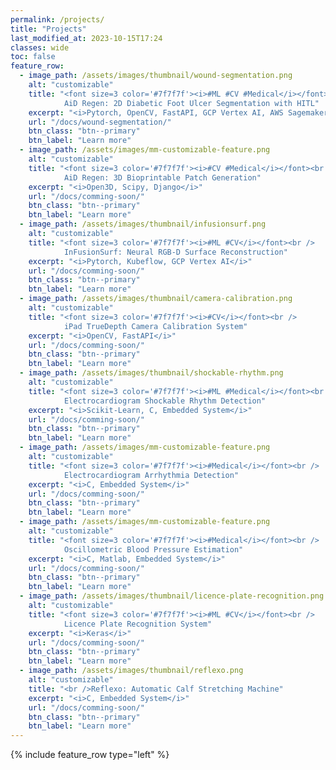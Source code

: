 ```yaml
---
permalink: /projects/
title: "Projects"
last_modified_at: 2023-10-15T17:24
classes: wide
toc: false
feature_row:
  - image_path: /assets/images/thumbnail/wound-segmentation.png
    alt: "customizable"
    title: "<font size=3 color='#7f7f7f'><i>#ML #CV #Medical</i></font><br />
            AiD Regen: 2D Diabetic Foot Ulcer Segmentation with HITL"
    excerpt: "<i>Pytorch, OpenCV, FastAPI, GCP Vertex AI, AWS Sagemaker</i>"
    url: "/docs/wound-segmentation/"
    btn_class: "btn--primary"
    btn_label: "Learn more"
  - image_path: /assets/images/mm-customizable-feature.png
    alt: "customizable"
    title: "<font size=3 color='#7f7f7f'><i>#CV #Medical</i></font><br />
            AiD Regen: 3D Bioprintable Patch Generation"
    excerpt: "<i>Open3D, Scipy, Django</i>"
    url: "/docs/comming-soon/"
    btn_class: "btn--primary"
    btn_label: "Learn more"
  - image_path: /assets/images/thumbnail/infusionsurf.png
    alt: "customizable"
    title: "<font size=3 color='#7f7f7f'><i>#ML #CV</i></font><br />
            InFusionSurf: Neural RGB-D Surface Reconstruction"
    excerpt: "<i>Pytorch, Kubeflow, GCP Vertex AI</i>"
    url: "/docs/comming-soon/"
    btn_class: "btn--primary"
    btn_label: "Learn more"
  - image_path: /assets/images/thumbnail/camera-calibration.png
    alt: "customizable"
    title: "<font size=3 color='#7f7f7f'><i>#CV</i></font><br />
            iPad TrueDepth Camera Calibration System"
    excerpt: "<i>OpenCV, FastAPI</i>"
    url: "/docs/comming-soon/"
    btn_class: "btn--primary"
    btn_label: "Learn more"
  - image_path: /assets/images/thumbnail/shockable-rhythm.png
    alt: "customizable"
    title: "<font size=3 color='#7f7f7f'><i>#ML #Medical</i></font><br />
            Electrocardiogram Shockable Rhythm Detection"
    excerpt: "<i>Scikit-Learn, C, Embedded System</i>"
    url: "/docs/comming-soon/"
    btn_class: "btn--primary"
    btn_label: "Learn more"
  - image_path: /assets/images/mm-customizable-feature.png
    alt: "customizable"
    title: "<font size=3 color='#7f7f7f'><i>#Medical</i></font><br />
            Electrocardiogram Arrhythmia Detection"
    excerpt: "<i>C, Embedded System</i>"
    url: "/docs/comming-soon/"
    btn_class: "btn--primary"
    btn_label: "Learn more"
  - image_path: /assets/images/mm-customizable-feature.png
    alt: "customizable"
    title: "<font size=3 color='#7f7f7f'><i>#Medical</i></font><br />
            Oscillometric Blood Pressure Estimation"
    excerpt: "<i>C, Matlab, Embedded System</i>"
    url: "/docs/comming-soon/"
    btn_class: "btn--primary"
    btn_label: "Learn more"
  - image_path: /assets/images/thumbnail/licence-plate-recognition.png
    alt: "customizable"
    title: "<font size=3 color='#7f7f7f'><i>#ML #CV</i></font><br />
            Licence Plate Recognition System"
    excerpt: "<i>Keras</i>"
    url: "/docs/comming-soon/"
    btn_class: "btn--primary"
    btn_label: "Learn more"
  - image_path: /assets/images/thumbnail/reflexo.png
    alt: "customizable"
    title: "<br />Reflexo: Automatic Calf Stretching Machine"
    excerpt: "<i>C, Embedded System</i>"
    url: "/docs/comming-soon/"
    btn_class: "btn--primary"
    btn_label: "Learn more"
---
```


{% include feature_row type="left" %}
